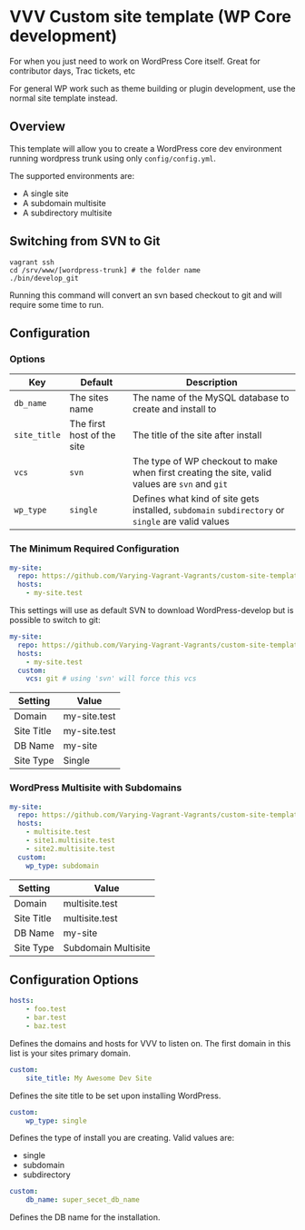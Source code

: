 # VVV Custom site template (WP Core development)

For when you just need to work on WordPress Core itself. Great for contributor days, Trac tickets, etc

For general WP work such as theme building or plugin development, use the normal site template instead.

## Overview

This template will allow you to create a WordPress core dev environment running wordpress trunk using only `config/config.yml`.

The supported environments are:

- A single site
- A subdomain multisite
- A subdirectory multisite

## Switching from SVN to Git

```shell
vagrant ssh
cd /srv/www/[wordpress-trunk] # the folder name 
./bin/develop_git
```

Running this command will convert an svn based checkout to git and will require some time to run.

## Configuration

### Options

| Key         | Default                    | Description                                                                                       |
|-------------|----------------------------|---------------------------------------------------------------------------------------------------|
| `db_name`    | The sites name             | The name of the MySQL database to create and install to                                           |
| `site_title` | The first host of the site | The title of the site after install                                                               |
| `vcs`        | `svn`                      | The type of WP checkout to make when first creating the site, valid values are `svn` and `git`    |
| `wp_type`    | `single`                   | Defines what kind of site gets installed, `subdomain` `subdirectory` or `single` are valid values |

### The Minimum Required Configuration

```yaml
my-site:
  repo: https://github.com/Varying-Vagrant-Vagrants/custom-site-template-develop
  hosts:
    - my-site.test
```

This settings will use as default SVN to download WordPress-develop but is possible to switch to git:

```yaml
my-site:
  repo: https://github.com/Varying-Vagrant-Vagrants/custom-site-template-develop
  hosts:
    - my-site.test
  custom:
    vcs: git # using 'svn' will force this vcs
```

| Setting    | Value        |
|------------|--------------|
| Domain     | my-site.test |
| Site Title | my-site.test |
| DB Name    | my-site      |
| Site Type  | Single       |

### WordPress Multisite with Subdomains

```yaml
my-site:
  repo: https://github.com/Varying-Vagrant-Vagrants/custom-site-template-develop
  hosts:
    - multisite.test
    - site1.multisite.test
    - site2.multisite.test
  custom:
    wp_type: subdomain
```

| Setting    | Value               |
|------------|---------------------|
| Domain     | multisite.test      |
| Site Title | multisite.test      |
| DB Name    | my-site             |
| Site Type  | Subdomain Multisite |

## Configuration Options

```yaml
hosts:
    - foo.test
    - bar.test
    - baz.test
```

Defines the domains and hosts for VVV to listen on. The first domain in this list is your sites primary domain.

```yaml
custom:
    site_title: My Awesome Dev Site
```

Defines the site title to be set upon installing WordPress.

```yaml
custom:
    wp_type: single
```

Defines the type of install you are creating. Valid values are:

- single
- subdomain
- subdirectory

```yaml
custom:
    db_name: super_secet_db_name
```

Defines the DB name for the installation.

